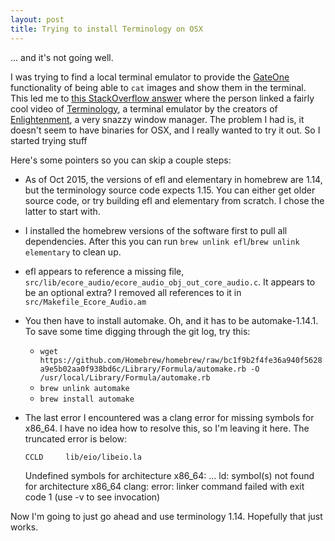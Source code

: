 ```yaml
---
layout: post
title: Trying to install Terminology on OSX
---
```


... and it's not going well.

I was trying to find a local terminal emulator to provide the [GateOne](http://liftoffsoftware.com/Products/GateOne)
functionality of being able to `cat` images and show them in the terminal. This led me to
[this StackOverflow answer](http://askubuntu.com/a/426843) where the person linked a fairly cool video of
[Terminology](https://www.enlightenment.org/about-terminology), a terminal emulator by the creators of
[Enlightenment](https://www.enlightenment.org/start), a very snazzy window manager. The problem I had is, it doesn't
seem to have binaries for OSX, and I really wanted to try it out. So I started trying stuff

Here's some pointers so you can skip a couple steps:

* As of Oct 2015, the versions of efl and elementary in homebrew are 1.14, but the terminology source code expects 1.15. You
  can either get older source code, or try building efl and elementary from scratch. I chose the latter to start with.
* I installed the homebrew versions of the software first to pull all dependencies. After this you can run
  `brew unlink efl`/`brew unlink elementary` to clean up.
* efl appears to reference a missing file, `src/lib/ecore_audio/ecore_audio_obj_out_core_audio.c`. It appears to be
  an optional extra? I removed all references to it in `src/Makefile_Ecore_Audio.am`
* You then have to install automake. Oh, and it has to be automake-1.14.1. To save some time digging through the git log, try this:
  * `wget https://github.com/Homebrew/homebrew/raw/bc1f9b2f4fe36a940f5628a9e5b02aa0f938bd6c/Library/Formula/automake.rb -O /usr/local/Library/Formula/automake.rb`
  * `brew unlink automake`
  * `brew install automake`
* The last error I encountered was a clang error for missing symbols for x86_64. I have no idea how to resolve this,
  so I'm leaving it here. The truncated error is below:

      CCLD     lib/eio/libeio.la
    Undefined symbols for architecture x86_64:
    ...
    ld: symbol(s) not found for architecture x86_64
    clang: error: linker command failed with exit code 1 (use -v to see invocation)

Now I'm going to just go ahead and use terminology 1.14. Hopefully that just works.
